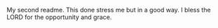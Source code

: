 My second readme. This done stress me but in a good way. I bless the LORD for the opportunity and grace.
